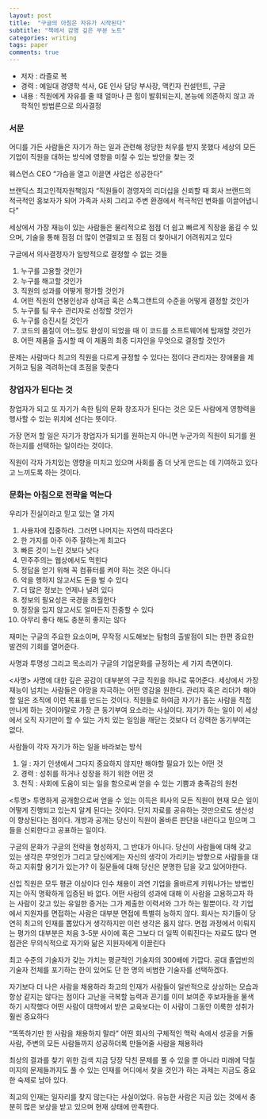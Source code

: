 ```yaml
---
layout: post
title:  "구글의 아침은 자유가 시작된다"
subtitle: "책에서 감명 깊은 부분 노트"
categories: writing
tags: paper
comments: true
---
```


- 저자 : 라즐로 복
- 경력 : 예일대 경영학 석사, GE 인사 담당 부사장, 맥킨자 컨설턴트, 구글
- 내용 : 직원에게 자유를 줄 때 얼마나 큰 힘이 발휘되는지, 본능에 의존하지 않고 과학적인 방법론으로 의사결정

### 서문
어디를 가든 사람들은 자기가 하는 일과 관련해 정당한 처우를 받지 못했다
세상의 모든 기업이 직원을 대하는 방식에 영향을 미칠 수 있는 방안을 찾는 것

웨스먼스 CEO “가슴을 열고 이끌면 사업은 성공한다”

브랜딕스 최고인적자원책임자 “직원들이 경영자의 리더십을 신뢰할 때 회사 브랜드의 적극적인 홍보자가 되어 가족과 사회 그리고 주변 환경에서 적극적인 변화를 이끌어냅니다”

세상에서 가장 재능이 있는 사람들은 물리적으로 점점 더 쉽고 빠르게 직장을 옮길 수 있으며, 기술을 통해 점점 더 많이 연결되고 또 점점 더 찾아내기 어려워지고 있다

구글에서 의사결정자가 일방적으로 결정할 수 없는 것들

1. 누구를 고용할 것인가
2. 누구를 해고할 것인가
3. 직원의 성과를 어떻게 평가할 것인가
4. 어떤 직원의 연봉인상과 상여금 혹은 스톡그랜트의 수준을 어떻게 결정할 것인가
5. 누구를 팀 우수 관리자로 선정할 것인가
6. 누구를 승진시킬 것인가
7. 코드의 품질이 어느정도 완성이 되었을 때 이 코드를 소프트웨어에 탑재할 것인가
8. 어떤 제품을 출시할 때 이 제품의 최종 디자인을 무엇으로 결정할 것인가

문제는 사람마다 최고의 직원을 다르게 규정할 수 있다는 점이다
관리자는 장애물을 제거하고 팀을 격려하는데 초점을 맞춘다


### 창업자가 된다는 것
창업자가 되고 또 자기가 속한 팀의 문화 창조자가 된다는 것은 모든 사람에게 영향력을 행사할 수 있는 위치에 선다는 뜻이다.

가장 먼저 할 일은 자기가 창업자가 되기를 원하는지 아니면 누군가의 직원이 되기를 원하는지를 선택하는 일이라는 것이다.

직원이 각자 가치있는 영향을 미치고 있으며 사회를 좀 더 낫게 만드는 데 기여하고 있다고 느끼도록 하는 것이다.


### 문화는 아침으로 전략을 먹는다
우리가 진실이라고 믿고 있는 열 가지

1. 사용자에 집중하라. 그러면 나머지는 자연히 따라온다
2. 한 가지를 아주 아주 잘하는게 최고다
3. 빠른 것이 느린 것보다 낫다
4. 민주주의는 웹상에서도 먹힌다
5. 정답을 얻기 위해 꼭 컴퓨터를 켜야 하는 것은 아니다
6. 악을 행하지 않고서도 돈을 벌 수 있다
7. 더 많은 정보는 언제나 널려 있다
8. 정보의 필요성은 국경을 초월한다
9. 정장을 입지 않고서도 얼마든지 진중할 수 있다
10. 아무리 좋다 해도 충분히 좋지는 않다

재미는 구글의 주요한 요소이며, 무작정 시도해보는 탐험의 출발점이 되는 한편 중요한 발견의 기회를 열어준다. 

사명과 투명성 그리고 목소리가 구글의 기업문화를 규정하는 세 가지 측면이다.

<사명>
사명에 대한 깊은 공감이 대부분의 구글 직원을 하나로 묶어준다.
세상에서 가장 재능이 넘치는 사람들은 야망을 자극하는 어떤 영감을 원한다. 
관리자 혹은 리더가 해야할 일은 조직에 이런 목표를 만드는 것이다.
직원들로 하여금 자기가 돕는 사람을 직접 만나게 하는 것이야말로 가장 큰 동기부여 요소라는 사실이다. 
자기가 하는 일이 이 세상에서 오직 자기만이 할 수 있는 가치 있는 일임을 깨닫는 것보다 더 강력한 동기부여는 없다.

사람들이 각자 자기가 하는 일을 바라보는 방식
1. 일 : 자기 인생에서 그다지 중요하지 않지만 해야할 필요가 있는 어떤 것
2. 경력 : 성취를 하거나 성장을 하기 위한 어떤 것
3. 천직 : 사회에 도움이 되는 일을 함으로써 얻을 수 있는 기쁨과 충족감의 원천

<투명>
투명하게 공개함으로써 얻을 수 있는 이득은 회사의 모든 직원이 현재 모슨 일이 어떻게 진행되고 있는지 알게 된다는 것이다.
단지 자료를 공유하는 것만으로도 생산성이 향상된다는 점이다. 
개방과 공개는 당신이 직원이 올바른 판단을 내린다고 믿으며 그들을 신뢰한다고 공표하는 일이다. 

구글의 문화가 구글의 전략을 형성하지, 그 반대가 아니다. 
당신이 사람들에 대해 갖고 있는 생각은 무엇인가 그리고 당신에게는 자신의 생각이 가리키는 방향으로 사람들을 대하고 지휘할 용기가 있는가? 
이 질문들에 대해 당신은 분명한 답을 갖고 있어야한다.

신입 직원은 모두 평균 이상이다
인수 채용이 과연 기업을 올바르게 키워나가는 방법인지는 아직 명확하게 입증된 바 없다.
어떤 사람의 성과에 대해 이 사람을 고용하고자 하는 사람이 갖고 있는 유일한 증거는 그가 제출한 이력서와 그가 하는 말뿐이다.
각 기업에서 지원자를 면접하는 사람은 대부분 면접에 특별히 능하지 않다. 회사는 자기들이 당연히 최고의 인재를 뽑았다거 생각하지만 이런 생각은 옳지 않다.
면접 과정에서 이뤄지는 평가의 대부분은 처음 3-5분 사이에 혹은 그보다 더 일찍 이뤄진다는 자료도 많다
면접관은 무의식적으로 자기와 닮은 지원자에게 이끌린다

최고 수준의 기술자가 갖는 가치는 평균적인 기술자의 300배에 가깝다. 공대 졸업반의 기술자 전체를 포기하는 한이 있어도 단 한 명의 비범한 기술자를 선택하겠다.

자기보다 더 나은 사람을 채용하라
촤고의 인재가 사람들이 일반적으로 상상하는 모습과 항상 같지는 않다는 점이다
고난을 극복할 능력과 끈기를 이미 보여준 후보자들을 물색하기 시작했다
어떤 사람이 대학에서 받은 교육보다는 이 사람이 그동안 이룩한 성취가 훨씬 중요하다

“똑똑하기만 한 사람을 채용하지 말라”
어떤 회사의 구체적인 맥락 속에서 성공을 거둘 사람, 주변의 모든 사람들까지 성공하더록 만들어줄 사람을 채용하라

최상의 결과를 찾기 위한 검색
지금 당장 닥친 문제를 풀 수 있을 뿐 아니라 미래에 닥칠 미지의 문제들까지도 풀 수 있는 인재를 어디에서 찾을 것인가 하는 과제는 지금도 중요한 숙제로 남아 있다.

최고의 인재는 일자리를 찾지 않는다는 사실이었다. 유능한 사람은 지금 있는 것에서 충분히 많은 보상을 받고 있으며 현재 상태에 만족한다.